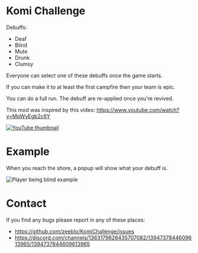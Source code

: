 # Komi Challenge

Debuffs:

- Deaf
- Blind
- Mute
- Drunk
- Clumsy

Everyone can select one of these debuffs once the game starts.

If you can make it to at least the first campfire then your team is epic.

You can do a full run. The debuff are re-applied once you're revived.

This mod was inspired by this video: https://www.youtube.com/watch?v=MpWyEgb2c6Y


<a href="https://www.youtube.com/watch?v=MpWyEgb2c6Y">
<img src="https://i.imgur.com/091uDgr.jpeg" alt="YouTube thumbnail">
</a>


# Example

When you reach the shore, a popup will show what your debuff is.


<img src="https://i.imgur.com/BrQbmBo.png" alt="Player being blind example">




# Contact

If you find any bugs please report in any of these places:
- https://github.com/zeeblo/KomiChallenge/issues
- https://discord.com/channels/1363179626435707082/1394737844609613965/1394737844609613965
